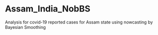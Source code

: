 # Assam_India_NobBS
Analysis for covid-19 reported cases for Assam state using nowcasting by Bayesian Smoothing
